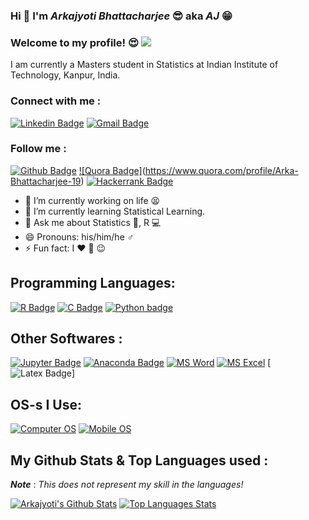 ### Hi 🤘 I'm *Arkajyoti Bhattacharjee* 😎 aka ***AJ*** 😁
### Welcome to my profile! 😍 ![](https://komarev.com/ghpvc/?username=ArkaB-DS&color=brightgreen&style=plastic)
  I am currently a Masters student in Statistics at Indian Institute of Technology, Kanpur, India.
  
### Connect with me : 
[![Linkedin Badge](https://img.shields.io/badge/LinkedIn-0077B5?style=for-the-badge&logo=linkedin&logoColor=white)](https://www.linkedin.com/in/arkajyoti-aj/)
[![Gmail Badge](https://img.shields.io/badge/Gmail-D14836?style=for-the-badge&logo=gmail&logoColor=white)](arkastat98@gmail.com)

### Follow me : 
[![Github Badge](https://img.shields.io/badge/GitHub-100000?style=for-the-badge&logo=github&logoColor=white)](https://github.com/ArkaB-DS)
[![Quora Badge]](<img alt="Quora" src="https://img.shields.io/badge/Quora%20-%23B92B27.svg?&style=for-the-badge&logo=Quora&logoColor=white"/>)(https://www.quora.com/profile/Arka-Bhattacharjee-19)
[![Hackerrank Badge](<img alt="HackerRank" src="https://img.shields.io/badge/-Hackerrank-2EC866?style=for-the-badge&logo=HackerRank&logoColor=white"/>)](https://www.hackerrank.com/arkastat98)


- 🔭 I’m currently working on life 😫 
- 🌱 I’m currently learning Statistical Learning.
- 💬 Ask me about Statistics 📖, R 💻
- 😄 Pronouns: his/him/he ♂️
- ⚡ Fun fact: I ❤️ 🍨 😉

## Programming Languages: 
[![R Badge](https://img.shields.io/badge/R-276DC3?style=for-the-badge&logo=r&logoColor=white)]() 
[![C Badge](https://img.shields.io/badge/C-00599C?style=for-the-badge&logo=c&logoColor=white)]()
[![Python badge](	https://img.shields.io/badge/Python-14354C?style=for-the-badge&logo=python&logoColor=white)]()

## Other Softwares :
[![Jupyter Badge](https://img.shields.io/badge/Jupyter-F37626.svg?&style=for-the-badge&logo=Jupyter&logoColor=white)]()
[![Anaconda Badge](https://img.shields.io/badge/conda-342B029.svg?&style=for-the-badge&logo=anaconda&logoColor=white)]()
[![MS Word](https://img.shields.io/badge/Microsoft_Word-2B579A?style=for-the-badge&logo=microsoft-word&logoColor=white)]()
[![MS Excel](	https://img.shields.io/badge/Microsoft_Excel-217346?style=for-the-badge&logo=microsoft-excel&logoColor=white)]()
[![Latex Badge](<img alt="LaTeX" src="https://img.shields.io/badge/latex%20-%23008080.svg?&style=for-the-badge&logo=latex&logoColor=white"/>)]

## OS-s I Use:
[![Computer OS](<img alt="Windows 10" src="https://img.shields.io/badge/Windows-0078D6?style=for-the-badge&logo=windows&logoColor=white" />)]()
[![Mobile OS](<img alt="Android" src="https://img.shields.io/badge/Android-3DDC84?style=for-the-badge&logo=android&logoColor=white" />)]()


## My Github Stats & Top Languages used :
***Note*** : *This does not represent my skill in the languages!*

[![Arkajyoti's Github Stats](https://github-readme-stats.vercel.app/api?username=ArkaB-DS&theme=blue-green&count_private=TRUE&show_icons=true&hide=prs,issues,contribs)]()
[![Top Languages Stats](https://github-readme-stats.vercel.app/api/top-langs/?username=ArkaB-DS&exclude_repo=Real-Analysis,Adaptive-MCMC,A-Visual-History-of-Nobel-Prize-Winners-)]()
